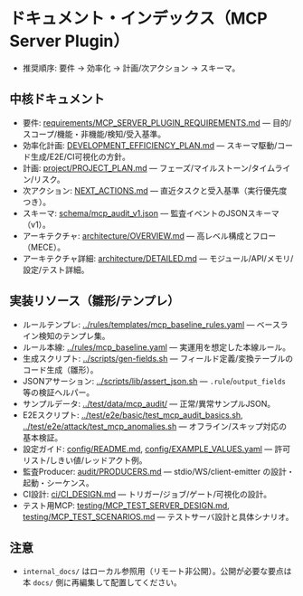 # ドキュメント・インデックス（MCP Server Plugin）

- 推奨順序: 要件 → 効率化 → 計画/次アクション → スキーマ。

## 中核ドキュメント
- 要件: [requirements/MCP_SERVER_PLUGIN_REQUIREMENTS.md](requirements/MCP_SERVER_PLUGIN_REQUIREMENTS.md) — 目的/スコープ/機能・非機能/検知/受入基準。
- 効率化計画: [DEVELOPMENT_EFFICIENCY_PLAN.md](DEVELOPMENT_EFFICIENCY_PLAN.md) — スキーマ駆動/コード生成/E2E/CI可視化の方針。
- 計画: [project/PROJECT_PLAN.md](project/PROJECT_PLAN.md) — フェーズ/マイルストーン/タイムライン/リスク。
- 次アクション: [NEXT_ACTIONS.md](NEXT_ACTIONS.md) — 直近タスクと受入基準（実行優先度つき）。
- スキーマ: [schema/mcp_audit_v1.json](schema/mcp_audit_v1.json) — 監査イベントのJSONスキーマ（v1）。
- アーキテクチャ: [architecture/OVERVIEW.md](architecture/OVERVIEW.md) — 高レベル構成とフロー（MECE）。
- アーキテクチャ詳細: [architecture/DETAILED.md](architecture/DETAILED.md) — モジュール/API/メモリ/設定/テスト詳細。

## 実装リソース（雛形/テンプレ）
- ルールテンプレ: [../rules/templates/mcp_baseline_rules.yaml](../rules/templates/mcp_baseline_rules.yaml) — ベースライン検知のテンプレ集。
- ルール本線: [../rules/mcp_baseline.yaml](../rules/mcp_baseline.yaml) — 実運用を想定した本線ルール。
- 生成スクリプト: [../scripts/gen-fields.sh](../scripts/gen-fields.sh) — フィールド定義/変換テーブルのコード生成（雛形）。
- JSONアサーション: [../scripts/lib/assert_json.sh](../scripts/lib/assert_json.sh) — `.rule`/`output_fields` 等の検証ヘルパー。
- サンプルデータ: [../test/data/mcp_audit/](../test/data/mcp_audit/) — 正常/異常サンプルJSON。
- E2Eスクリプト: [../test/e2e/basic/test_mcp_audit_basics.sh](../test/e2e/basic/test_mcp_audit_basics.sh), [../test/e2e/attack/test_mcp_anomalies.sh](../test/e2e/attack/test_mcp_anomalies.sh) — オフライン/スキップ対応の基本検証。
- 設定ガイド: [config/README.md](config/README.md), [config/EXAMPLE_VALUES.yaml](config/EXAMPLE_VALUES.yaml) — 許可リスト/しきい値/レッドアクト例。
- 監査Producer: [audit/PRODUCERS.md](audit/PRODUCERS.md) — stdio/WS/client-emitter の設計・起動・シーケンス。
- CI設計: [ci/CI_DESIGN.md](ci/CI_DESIGN.md) — トリガー/ジョブ/ゲート/可視化の設計。
- テスト用MCP: [testing/MCP_TEST_SERVER_DESIGN.md](testing/MCP_TEST_SERVER_DESIGN.md), [testing/MCP_TEST_SCENARIOS.md](testing/MCP_TEST_SCENARIOS.md) — テストサーバ設計と具体シナリオ。

## 注意
- `internal_docs/` はローカル参照用（リモート非公開）。公開が必要な要点は本 `docs/` 側に再編集して配置してください。
